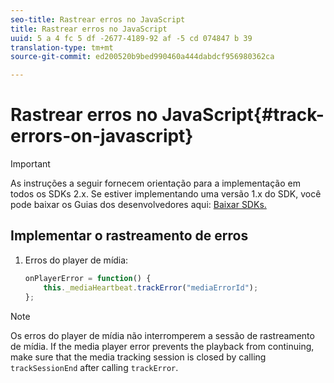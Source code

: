 ```yaml
---
seo-title: Rastrear erros no JavaScript
title: Rastrear erros no JavaScript
uuid: 5 a 4 fc 5 df -2677-4189-92 af -5 cd 074847 b 39
translation-type: tm+mt
source-git-commit: ed200520b9bed990460a444dabdcf956980362ca

---
```



# Rastrear erros no JavaScript{#track-errors-on-javascript}

>[!IMPORTANT]
>
>As instruções a seguir fornecem orientação para a implementação em todos os SDKs 2.x. Se estiver implementando uma versão 1.x do SDK, você pode baixar os Guias dos desenvolvedores aqui: [Baixar SDKs.](../../sdk-implement/download-sdks.md)

## Implementar o rastreamento de erros

1. Erros do player de mídia:

   ```js
   onPlayerError = function() { 
       this._mediaHeartbeat.trackError("mediaErrorId"); 
   };
   ```

>[!NOTE]
>
>Os erros do player de mídia não interromperem a sessão de rastreamento de mídia. If the media player error prevents the playback from continuing, make sure that the media tracking session is closed by calling `trackSessionEnd` after calling `trackError`.

